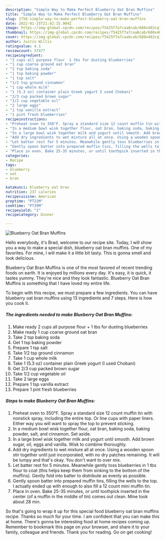 ```yaml
---
description: "Simple Way to Make Perfect Blueberry Oat Bran Muffins"
title: "Simple Way to Make Perfect Blueberry Oat Bran Muffins"
slug: 1756-simple-way-to-make-perfect-blueberry-oat-bran-muffins
date: 2022-01-25T21:42:15.904Z
image: https://img-global.cpcdn.com/recipes/f5425f7a7caa6cab/680x482cq70/blueberry-oat-bran-muffins-recipe-main-photo.jpg
thumbnail: https://img-global.cpcdn.com/recipes/f5425f7a7caa6cab/680x482cq70/blueberry-oat-bran-muffins-recipe-main-photo.jpg
cover: https://img-global.cpcdn.com/recipes/f5425f7a7caa6cab/680x482cq70/blueberry-oat-bran-muffins-recipe-main-photo.jpg
author: Justin Willis
ratingvalue: 4.1
reviewcount: 37477
recipeingredient:
- "2 cups all purpose flour  1 tbs for dusting blueberries"
- "1 cup coarse ground oat bran"
- "2 tsp baking soda"
- "1 tsp baking powder"
- "1 tsp salt"
- "1/2 tsp ground cinnamon"
- "1 cup whole milk"
- "1 (5.3 oz) container plain Greek yogurt I used Chobani"
- "2/3 cup packed brown sugar"
- "1/2 cup vegetable oil"
- "2 large eggs"
- "1 tsp vanilla extract"
- "1 pint fresh blueberries"
recipeinstructions:
- "Preheat oven to 350°F. Spray a standard size 12 count muffin tin with nonstick spray, including the entire top. Or line cups with paper liners. Either way you will want to spray the top to prevent sticking."
- "In a medium bowl wisk together flour, oat bran, baking soda, baking powder, salt, and cinnamon. Set aside."
- "In a large bowl wisk together milk and yogurt until smooth. Add brown sugar, oil, eggs and vanilla. Wisk to combine thoroughly."
- "Add dry ingredients to wet mixture all at once. Using a wooden spoon stir together until just incorporated, with no dry patches remaining. It will be lumpy and that&#39;s okay. You don&#39;t want to over mix."
- "Let batter rest for 5 minutes. Meanwhile gently toss blueberries in 1 tbs flour to coat (this helps keep them from sinking to the bottom of the muffins). Gently fold into batter to distribute as evenly as possible."
- "Gently spoon batter into prepared muffin tins, filling the wells to the top. I actually ended up with enough to also fill a 12 count mini muffin tin."
- "Place in oven. Bake 25-35 minutes, or until toothpick inserted in the center (of a muffin in the middle of tin) comes out clean. Mine took about 28 min."
categories:
- Recipe
tags:
- blueberry
- oat
- bran

katakunci: blueberry oat bran 
nutrition: 237 calories
recipecuisine: American
preptime: "PT22M"
cooktime: "PT39M"
recipeyield: "2"
recipecategory: Dinner

---
```



![Blueberry Oat Bran Muffins](https://img-global.cpcdn.com/recipes/f5425f7a7caa6cab/680x482cq70/blueberry-oat-bran-muffins-recipe-main-photo.jpg)

Hello everybody, it's Brad, welcome to our recipe site. Today, I will show you a way to make a special dish, blueberry oat bran muffins. One of my favorites. For mine, I will make it a little bit tasty. This is gonna smell and look delicious.

Blueberry Oat Bran Muffins is one of the most favored of recent trending foods on earth. It is enjoyed by millions every day. It's easy, it is quick, it tastes yummy. They're nice and they look fantastic. Blueberry Oat Bran Muffins is something that I have loved my entire life.




To begin with this recipe, we must prepare a few ingredients. You can have blueberry oat bran muffins using 13 ingredients and 7 steps. Here is how you cook it.

<!--inarticleads1-->

##### The ingredients needed to make Blueberry Oat Bran Muffins:

1. Make ready 2 cups all purpose flour + 1 tbs for dusting blueberries
1. Make ready 1 cup coarse ground oat bran
1. Take 2 tsp baking soda
1. Get 1 tsp baking powder
1. Prepare 1 tsp salt
1. Take 1/2 tsp ground cinnamon
1. Take 1 cup whole milk
1. Take 1 (5.3 oz) container plain Greek yogurt (I used Chobani)
1. Get 2/3 cup packed brown sugar
1. Take 1/2 cup vegetable oil
1. Take 2 large eggs
1. Prepare 1 tsp vanilla extract
1. Prepare 1 pint fresh blueberries




<!--inarticleads2-->

##### Steps to make Blueberry Oat Bran Muffins:

1. Preheat oven to 350°F. Spray a standard size 12 count muffin tin with nonstick spray, including the entire top. Or line cups with paper liners. Either way you will want to spray the top to prevent sticking.
1. In a medium bowl wisk together flour, oat bran, baking soda, baking powder, salt, and cinnamon. Set aside.
1. In a large bowl wisk together milk and yogurt until smooth. Add brown sugar, oil, eggs and vanilla. Wisk to combine thoroughly.
1. Add dry ingredients to wet mixture all at once. Using a wooden spoon stir together until just incorporated, with no dry patches remaining. It will be lumpy and that&#39;s okay. You don&#39;t want to over mix.
1. Let batter rest for 5 minutes. Meanwhile gently toss blueberries in 1 tbs flour to coat (this helps keep them from sinking to the bottom of the muffins). Gently fold into batter to distribute as evenly as possible.
1. Gently spoon batter into prepared muffin tins, filling the wells to the top. I actually ended up with enough to also fill a 12 count mini muffin tin.
1. Place in oven. Bake 25-35 minutes, or until toothpick inserted in the center (of a muffin in the middle of tin) comes out clean. Mine took about 28 min.




So that's going to wrap it up for this special food blueberry oat bran muffins recipe. Thanks so much for your time. I am confident that you can make this at home. There's gonna be interesting food at home recipes coming up. Remember to bookmark this page on your browser, and share it to your family, colleague and friends. Thank you for reading. Go on get cooking!
